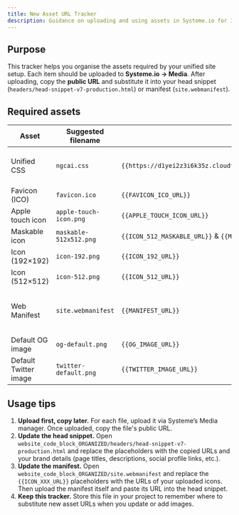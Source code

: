 ```yaml
---
title: New Asset URL Tracker
description: Guidance on uploading and using assets in Systeme.io for InsightfulAffiliate/NextGenCopyAI
---
```


## Purpose

This tracker helps you organise the assets required by your unified site setup. Each item should be uploaded to **Systeme.io → Media**. After uploading, copy the **public URL** and substitute it into your head snippet (`headers/head-snippet-v7-production.html`) or manifest (`site.webmanifest`).

## Required assets

| Asset | Suggested filename | Replace in | Notes |
|---|---|---|---|
| Unified CSS | `ngcai.css` | `{{https://d1yei2z3i6k35z.cloudfront.net/13254463/68f2c16438884_ngcai.css}}` | Upload the CSS file located at `website_code_block_ORGANIZED/assets/ngcai.css`. Copy the public URL from Systeme and paste into `headers/head-snippet-v7-production.html`. |
| Favicon (ICO) | `favicon.ico` | `{{FAVICON_ICO_URL}}` | Use a 32×32 or 64×64 `.ico` file. Upload and copy its URL. |
| Apple touch icon | `apple-touch-icon.png` | `{{APPLE_TOUCH_ICON_URL}}` | 180×180 PNG for iOS homescreen bookmarking. |
| Maskable icon | `maskable-512x512.png` | `{{ICON_512_MASKABLE_URL}}` & `{{MASKABLE_ICON_URL}}` | Use a 512×512 PNG with safe margins for Android adaptive icons. |
| Icon (192×192) | `icon-192.png` | `{{ICON_192_URL}}` | Optional, used by some browsers. |
| Icon (512×512) | `icon-512.png` | `{{ICON_512_URL}}` | General purpose high‑resolution icon. |
| Web Manifest | `site.webmanifest` | `{{MANIFEST_URL}}` | Upload the provided manifest and copy the resulting URL. Replace the icon placeholders in the file with the URLs of your uploaded icons before uploading, or update the manifest after upload. |
| Default OG image | `og-default.png` | `{{OG_IMAGE_URL}}` | 1200×630 PNG used for social sharing previews. |
| Default Twitter image | `twitter-default.png` | `{{TWITTER_IMAGE_URL}}` | 1200×628 PNG used specifically for Twitter cards. |

## Usage tips

1. **Upload first, copy later.** For each file, upload it via Systeme’s Media manager. Once uploaded, copy the file's public URL.
2. **Update the head snippet.** Open `website_code_block_ORGANIZED/headers/head-snippet-v7-production.html` and replace the placeholders with the copied URLs and your brand details (page titles, descriptions, social profile links, etc.).
3. **Update the manifest.** Open `website_code_block_ORGANIZED/site.webmanifest` and replace the `{{ICON_XXX_URL}}` placeholders with the URLs of your uploaded icons. Then upload the manifest itself and paste its URL into the head snippet.
4. **Keep this tracker.** Store this file in your project to remember where to substitute new asset URLs when you update or add images.
